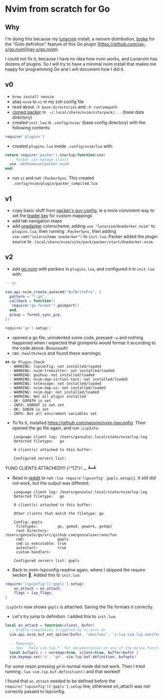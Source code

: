 # Nvim from scratch for Go

## Why

I'm doing this because my [lunarvim](https://www.lunarvim.org/) install, a
neovim distribution, [broke](https://github.com/ray-x/go.nvim/issues/239) for
the "Goto definition" feature of this Go plugin
[https://github.com/ray-x/go.nvim](ray-x/go.nvim). 

I could not fix it, because I have no idea how nvim works, and Lunarvim has
dozens of plugins. So I will try to have a minimal nvim install that makes me
happy for programming Go and I will document how I did it.

## v0

- `brew install neovim`
- alias `nvim` to `vi` in my zsh config file
- read about `:h base-directories` and `:h runtimepath`
- [cloned packer](https://github.com/wbthomason/packer.nvim#quickstart) in ` ~/.local/share/nvim/site/pack/...` (base data directory)
- created `init.lua` in `.config/nvim/` (base config directory) with the following contents:
```lua
require('plugins')
```
- created `plugins.lua` inside `.config/nvim/lua` with:
```lua
return require('packer').startup(function(use)
  -- Packer can manage itself
  use 'wbthomason/packer.nvim'
end)
```
- run `vi` and run `:PackerSync`. This created `.config/nvim/plugin/packer_compiled.lua`

## v1

- copy basic stuff from [packer's guy config](https://github.com/wbthomason/dotfiles/blob/linux/neovim/.config/nvim/init.lua), ie a more convinient way to set the [leader key](https://stackoverflow.com/questions/1764263/what-is-the-leader-in-a-vimrc-file) for custom mappings
- add tab navigation maps
- add [onedarker](https://github.com/LunarVim/onedarker.nvim) colorscheme, adding `use "lunarvim/Onedarker.nvim"` to `plugins.lua`, then running `:PackerSync`, then adding `vim.cmd("colorscheme onedarker")` to `init.lua`. Packer added the plugin source to `.local/share/nvim/site/pack/packer/start/Onedarker.nvim`.

## v2

- add [go.nvim](https://github.com/ray-x/go.nvim) with packers in `plugins.lua`, and configured it in `init.lua` with:
```lua
-- Go

vim.api.nvim_create_autocmd("BufWritePre", {
  pattern = "*.go",
  callback = function()
   require('go.format').goimport()
  end,
  group = format_sync_grp,
})

require('go').setup()
```
- opened a go file, unindented some code, pressed `:w` and nothing happened when I expected that goimports would format it according to the code above. Buuuuuuh!
- ran `:healthcheck` and found these warnings:
```
## Go Plugin Check
  - WARNING: lspconfig: not installed/loaded
  - WARNING: nvim-treesitter: not installed/loaded
  - WARNING: guihua: not installed/loaded
  - WARNING: nvim-dap-virtual-text: not installed/loaded
  - WARNING: telescope: not installed/loaded
  - WARNING: nvim-dap-ui: not installed/loaded
  - WARNING: nvim-dap: not installed/loaded
  - WARNING: Not all plugin installed
  - OK: GOPATH is set
  - INFO: GOROOT is not set
  - OK: GOBIN is set
  - INFO: Not all enviroment variables set
```

- To fix it, installed https://github.com/neovim/nvim-lspconfig. Then opened the go file again, and run `:LspInfo`:
```
    Language client log: /Users/gonzalo/.local/state/nvim/lsp.log
    Detected filetype:   go

    0 client(s) attached to this buffer:

    Configured servers list:
```
YUNO CLIENTS ATTACHED!!!! (╯°□°)╯︵ ┻━┻
- Read in [reddit](https://www.reddit.com/r/neovim/comments/oapq4p/cant_get_gopls_to_work/) to run `:lua require'lspconfig'.gopls.setup{}`. It still did not work, but the output was different:
```
    Language client log: /Users/gonzalo/.local/state/nvim/lsp.log
    Detected filetype:   go

    0 client(s) attached to this buffer:

    Other clients that match the filetype: go

    Config: gopls
     filetypes:         go, gomod, gowork, gotmpl
     root directory:    /Users/gonzalo/go/src/github.com/gonzaloserrano/foo
     cmd:               gopls
     cmd is executable: true
     autostart:         true
     custom handlers:

    Configured servers list: gopls
```
- Back to nvim-lspconfig readme again, where I skipped the require section :facepalm:. Added this to `init.lua`:
```lua
require('lspconfig')['gopls'].setup{
    on_attach = on_attach,
    flags = lsp_flags,
}
```
`:LspInfo` now shows `gopls` is attached. Saving the file formats it correctly.
- Let's try jump to definition. I added this to `init.lua`:
```lua
local on_attach = function(client, bufnr)
  -- Enable completion triggered by <c-x><c-o>
  vim.api.nvim_buf_set_option(bufnr, 'omnifunc', 'v:lua.vim.lsp.omnifunc')

  -- Mappings.
  -- See `:help vim.lsp.*` for documentation on any of the below functions
  local bufopts = { noremap=true, silent=true, buffer=bufnr }
  vim.keymap.set('n', 'gd', vim.lsp.buf.definition, bufopts)
``` 
For some reson pressing `gd` in normal mode did not work. Then I tried running `:lua vim.lsp.buf.definition()` and that worked!

I found that `on_attach` needed to be defined before the `require('lspconfig')['gopls'].setup` line,
otherwise on_attach was not correctly passed to lspconfig.
